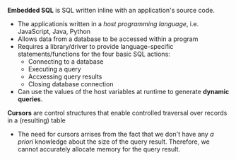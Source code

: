**Embedded SQL** is SQL written inline with an application's source code.
* The applicationis written in a *host programming language*, i.e. JavaScript, Java, Python
* Allows data from a database to be accessed within a program
* Requires a library/driver to provide language-specific statements/functions for the four basic SQL actions:
	* Connecting to a database
	* Executing a query
	* Accxessing query results
	* Closing database connection
* Can use the values of the host variables at runtime to generate **dynamic queries**.

**Cursors** are control structures that enable controlled traversal over records in a (resulting) table
* The need for cursors arrises from the fact that we don't have any *a priori* knowledge about the size of the query result. Therefore, we cannot accurately allocate memory for the query result.